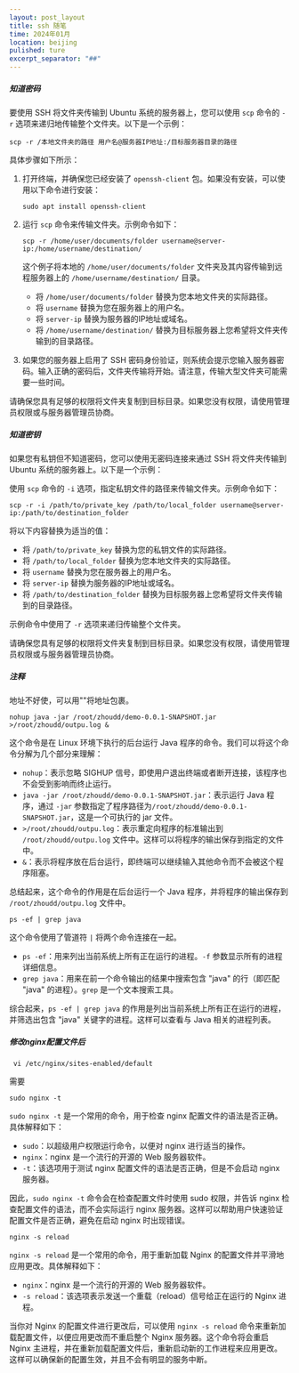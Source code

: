 ```yaml
---
layout: post_layout
title: ssh 随笔
time: 2024年01月
location: beijing
pulished: ture
excerpt_separator: "##"
---
```

##### 知道密码

要使用 SSH 将文件夹传输到 Ubuntu 系统的服务器上，您可以使用 `scp` 命令的 `-r` 选项来递归地传输整个文件夹。以下是一个示例：

```
scp -r /本地文件夹的路径 用户名@服务器IP地址:/目标服务器目录的路径
```

具体步骤如下所示：

1. 打开终端，并确保您已经安装了 `openssh-client` 包。如果没有安装，可以使用以下命令进行安装：

   ```
   sudo apt install openssh-client
   ```

2. 运行 `scp` 命令来传输文件夹。示例命令如下：

   ```
   scp -r /home/user/documents/folder username@server-ip:/home/username/destination/
   ```

   这个例子将本地的 `/home/user/documents/folder` 文件夹及其内容传输到远程服务器上的 `/home/username/destination/` 目录。

   - 将 `/home/user/documents/folder` 替换为您本地文件夹的实际路径。
   - 将 `username` 替换为您在服务器上的用户名。
   - 将 `server-ip` 替换为服务器的IP地址或域名。
   - 将 `/home/username/destination/` 替换为目标服务器上您希望将文件夹传输到的目录路径。

3. 如果您的服务器上启用了 SSH 密码身份验证，则系统会提示您输入服务器密码。输入正确的密码后，文件夹传输将开始。请注意，传输大型文件夹可能需要一些时间。

请确保您具有足够的权限将文件夹复制到目标目录。如果您没有权限，请使用管理员权限或与服务器管理员协商。

##### 知道密钥

如果您有私钥但不知道密码，您可以使用无密码连接来通过 SSH 将文件夹传输到 Ubuntu 系统的服务器上。以下是一个示例：

使用 `scp` 命令的 `-i` 选项，指定私钥文件的路径来传输文件夹。示例命令如下：

   ```
   scp -r -i /path/to/private_key /path/to/local_folder username@server-ip:/path/to/destination_folder
   ```

   将以下内容替换为适当的值：
   - 将 `/path/to/private_key` 替换为您的私钥文件的实际路径。
   - 将 `/path/to/local_folder` 替换为您本地文件夹的实际路径。
   - 将 `username` 替换为您在服务器上的用户名。
   - 将 `server-ip` 替换为服务器的IP地址或域名。
   - 将 `/path/to/destination_folder` 替换为目标服务器上您希望将文件夹传输到的目录路径。

   示例命令中使用了 `-r` 选项来递归传输整个文件夹。

请确保您具有足够的权限将文件夹复制到目标目录。如果您没有权限，请使用管理员权限或与服务器管理员协商。

##### 注释
地址不好使，可以用""将地址包裹。

```
nohup java -jar /root/zhoudd/demo-0.0.1-SNAPSHOT.jar >/root/zhoudd/outpu.log &
```
这个命令是在 Linux 环境下执行的后台运行 Java 程序的命令。我们可以将这个命令分解为几个部分来理解：

- `nohup`：表示忽略 SIGHUP 信号，即使用户退出终端或者断开连接，该程序也不会受到影响而终止运行。
- `java -jar /root/zhoudd/demo-0.0.1-SNAPSHOT.jar`：表示运行 Java 程序，通过 `-jar` 参数指定了程序路径为`/root/zhoudd/demo-0.0.1-SNAPSHOT.jar`，这是一个可执行的 jar 文件。
- `>/root/zhoudd/outpu.log`：表示重定向程序的标准输出到 `/root/zhoudd/outpu.log` 文件中。这样可以将程序的输出保存到指定的文件中。
- `&`：表示将程序放在后台运行，即终端可以继续输入其他命令而不会被这个程序阻塞。

总结起来，这个命令的作用是在后台运行一个 Java 程序，并将程序的输出保存到 `/root/zhoudd/outpu.log` 文件中。

```
ps -ef | grep java
```
这个命令使用了管道符 `|` 将两个命令连接在一起。

- `ps -ef`：用来列出当前系统上所有正在运行的进程。`-f` 参数显示所有的进程详细信息。
- `grep java`：用来在前一个命令输出的结果中搜索包含 "java" 的行（即匹配 "java" 的进程）。`grep` 是一个文本搜索工具。

综合起来，`ps -ef | grep java` 的作用是列出当前系统上所有正在运行的进程，并筛选出包含 "java" 关键字的进程。这样可以查看与 Java 相关的进程列表。

##### 修改nginx配置文件后
```
 vi /etc/nginx/sites-enabled/default
```
需要
```
sudo nginx -t
```
`sudo nginx -t` 是一个常用的命令，用于检查 nginx 配置文件的语法是否正确。具体解释如下：

- `sudo`：以超级用户权限运行命令，以便对 nginx 进行适当的操作。
- `nginx`：nginx 是一个流行的开源的 Web 服务器软件。
- `-t`：该选项用于测试 nginx 配置文件的语法是否正确，但是不会启动 nginx 服务器。

因此，`sudo nginx -t` 命令会在检查配置文件时使用 sudo 权限，并告诉 nginx 检查配置文件的语法，而不会实际运行 nginx 服务器。这样可以帮助用户快速验证配置文件是否正确，避免在启动 nginx 时出现错误。
```
nginx -s reload
```
`nginx -s reload` 是一个常用的命令，用于重新加载 Nginx 的配置文件并平滑地应用更改。具体解释如下：

- `nginx`：nginx 是一个流行的开源的 Web 服务器软件。
- `-s reload`：该选项表示发送一个重载（reload）信号给正在运行的 Nginx 进程。

当你对 Nginx 的配置文件进行更改后，可以使用 `nginx -s reload` 命令来重新加载配置文件，以便应用更改而不重启整个 Nginx 服务器。这个命令将会重启 Nginx 主进程，并在重新加载配置文件后，重新启动新的工作进程来应用更改。这样可以确保新的配置生效，并且不会有明显的服务中断。
